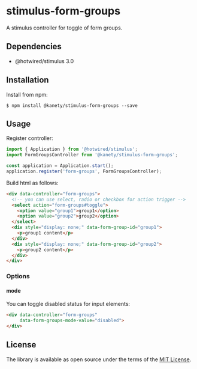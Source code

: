 # stimulus-form-groups

A stimulus controller for toggle of form groups.

## Dependencies

* @hotwired/stimulus 3.0

## Installation

Install from npm:

    $ npm install @kanety/stimulus-form-groups --save

## Usage

Register controller:

```javascript
import { Application } from '@hotwired/stimulus';
import FormGroupsController from '@kanety/stimulus-form-groups';

const application = Application.start();
application.register('form-groups', FormGroupsController);
```

Build html as follows:

```html
<div data-controller="form-groups">
  <!-- you can use select, radio or checkbox for action trigger -->
  <select action="form-groups#toggle">
    <option value="group1">group1</option>
    <option value="group2">group2</option>
  </select>
  <div style="display: none;" data-form-group-id="group1">
    <p>group1 content</p>
  </div>
  <div style="display: none;" data-form-group-id="group2">
    <p>group2 content</p>
  </div>
</div>
```

### Options

#### mode

You can toggle disabled status for input elements:

```html
<div data-controller="form-groups"
     data-form-groups-mode-value="disabled">
</div>
```

## License

The library is available as open source under the terms of the [MIT License](http://opensource.org/licenses/MIT).
